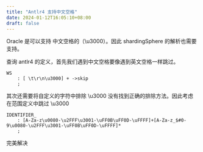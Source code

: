 ```yaml
---
title: "Antlr4 支持中文空格"
date: 2024-01-12T16:05:10+08:00
draft: false
---
```

Oracle 是可以支持 中文空格的（\u3000）。因此 shardingSphere 的解析也需要支持。

查询 antlr4 的定义，首先我们遇到中文空格要像遇到英文空格一样跳过。
```
WS
    : [ \t\r\n\u3000] + ->skip
    ;
```
其次还需要将自定义的字符中排除 \u3000
没有找到正确的排除方法。因此考虑在范围定义中跳过 \u3000
```
IDENTIFIER_
    : [A-Za-z\u0080-\u2FFF\u3001-\uFF0B\uFF0D-\uFFFF]+[A-Za-z_$#0-9\u0080-\u2FFF\u3001-\uFF0B\uFF0D-\uFFFF]*
    ;
```
完美解决
